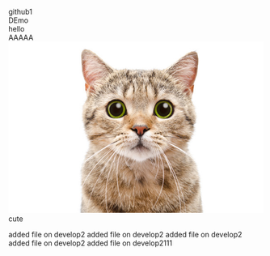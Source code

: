 github1  
DEmo  
hello  
AAAAA  
![cat](image/cat.image.jpg)
cute 


added file on develop2
added file on develop2
added file on develop2
added file on develop2
added file on develop2111